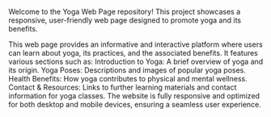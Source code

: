Welcome to the Yoga Web Page repository! This project showcases a responsive, user-friendly web page designed to promote yoga and its benefits.

This web page provides an informative and interactive platform where users can learn about yoga, its practices, and the associated benefits. It features various sections such as:
Introduction to Yoga: A brief overview of yoga and its origin.
Yoga Poses: Descriptions and images of popular yoga poses.
Health Benefits: How yoga contributes to physical and mental wellness.
Contact & Resources: Links to further learning materials and contact information for yoga classes.
The website is fully responsive and optimized for both desktop and mobile devices, ensuring a seamless user experience.
